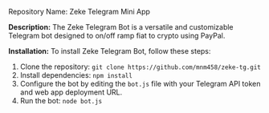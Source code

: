 Repository Name: Zeke Telegram Mini App

**Description:**
The Zeke Telegram Bot is a versatile and customizable Telegram bot designed to on/off ramp fiat to crypto using PayPal.

**Installation:**
To install Zeke Telegram Bot, follow these steps:
1. Clone the repository: `git clone https://github.com/mnm458/zeke-tg.git`
2. Install dependencies: `npm install`
3. Configure the bot by editing the `bot.js` file with your Telegram API token and web app deployment URL.
4. Run the bot: `node bot.js`
